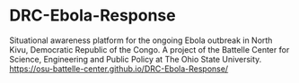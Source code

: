 # DRC-Ebola-Response
Situational awareness platform for the ongoing Ebola outbreak in North Kivu, Democratic Republic of the Congo. A project of the Battelle Center for Science, Engineering and Public Policy at The Ohio State University. https://osu-battelle-center.github.io/DRC-Ebola-Response/
